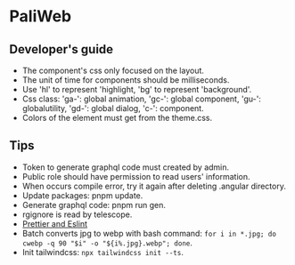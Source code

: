 # PaliWeb

## Developer's guide

- The component's css only focused on the layout.
- The unit of time for components should be milliseconds.
- Use 'hl' to represent 'highlight, 'bg' to represent 'background'.
- Css class: 'ga-': global animation, 'gc-': global component, 'gu-': globalutility, 'gd-': global dialog, 'c-': component.
- Colors of the element must get from the theme.css.

## Tips

- Token to generate graphql code must created by admin.
- Public role should have permission to read users' information.
- When occurs compile error, try it again after deleting .angular directory.
- Update packages: pnpm update.
- Generate graphql code: pnpm run gen.
- rgignore is read by telescope.
- [Prettier and Eslint](https://blog.bitsrc.io/how-ive-set-up-eslint-and-prettier-in-angular-16-and-why-i-did-that-4bfc304284a6)
- Batch converts jpg to webp with bash command: `for i in *.jpg; do cwebp -q 90 "$i" -o "${i%.jpg}.webp"; done`.
- Init tailwindcss: `npx tailwindcss init --ts`.
